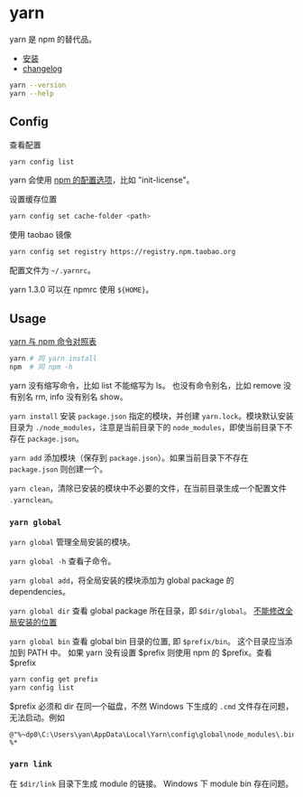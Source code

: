 # yarn

yarn 是 npm 的替代品。

- [安装](https://yarnpkg.com/en/docs/install)
- [changelog](https://github.com/yarnpkg/yarn/releases)

```sh
yarn --version
yarn --help
```

## Config

查看配置

```sh
yarn config list
```

yarn 会使用 [npm 的配置选项](https://docs.npmjs.com/misc/config)，比如 "init-license"。

设置缓存位置

```sh
yarn config set cache-folder <path>
```

使用 taobao 镜像

```sh
yarn config set registry https://registry.npm.taobao.org
```

配置文件为 `~/.yarnrc`。

yarn 1.3.0 可以在 npmrc 使用 `${HOME}`。

## Usage

[yarn 与 npm 命令对照表](https://yarnpkg.com/docs/migrating-from-npm)

```sh
yarn # 同 yarn install
npm  # 同 npm -h
```

yarn 没有缩写命令，比如 list 不能缩写为 ls。
也没有命令别名，比如 remove 没有别名 rm, info 没有别名 show。

`yarn install` 安装 `package.json` 指定的模块，并创建 `yarn.lock`。模块默认安装目录为 `./node_modules`，注意是当前目录下的 `node_modules`，即使当前目录下不存在 `package.json`。

`yarn add` 添加模块（保存到 `package.json`）。如果当前目录下不存在 `package.json` 则创建一个。

`yarn clean`，清除已安装的模块中不必要的文件，在当前目录生成一个配置文件 `.yarnclean`。

### `yarn global`

`yarn global` 管理全局安装的模块。

`yarn global -h` 查看子命令。

`yarn global add`，将全局安装的模块添加为 global package 的 dependencies。

`yarn global dir` 查看 global package 所在目录，即 `$dir/global`。
[不能修改全局安装的位置](https://github.com/yarnpkg/yarn/issues/630)

`yarn global bin` 查看 global bin 目录的位置, 即 `$prefix/bin`。
这个目录应当添加到 PATH 中。
如果 yarn 没有设置 $prefix 则使用 npm 的 $prefix。查看 $prefix

```sh
yarn config get prefix
yarn config list
```

$prefix 必须和 dir 在同一个磁盘，不然 Windows 下生成的 `.cmd` 文件存在问题，无法启动。例如

```
@"%~dp0\C:\Users\yan\AppData\Local\Yarn\config\global\node_modules\.bin\mocha.cmd"   %*
```

### `yarn link`

在 `$dir/link` 目录下生成 module 的链接。
Windows 下 module bin 存在问题。
